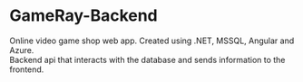 # GameRay-Backend
Online video game shop web app. Created using .NET, MSSQL, Angular and Azure.   
Backend api that interacts with the database and sends information to the frontend.   
